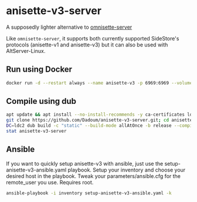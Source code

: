 # anisette-v3-server

A supposedly lighter alternative to [omnisette-server](https://github.com/SideStore/omnisette-server)

Like `omnisette-server`, it supports both currently supported SideStore's protocols (anisette-v1 and 
anisette-v3) but it can also be used with AltServer-Linux.

## Run using Docker

```bash
docker run -d --restart always --name anisette-v3 -p 6969:6969 --volume anisette-v3_data:/home/Alcoholic/.config/anisette-v3/lib/ dadoum/anisette-v3-server
```

## Compile using dub

```bash
apt update && apt install --no-install-recommends -y ca-certificates ldc git clang dub libz-dev libssl-dev
git clone https://github.com/Dadoum/anisette-v3-server.git; cd anisette-v3-server
DC=ldc2 dub build -c "static" --build-mode allAtOnce -b release --compiler=ldc2
stat anisette-v3-server
```

## Ansible

If you want to quickly setup anisette-v3 with ansible, just use the setup-anisette-v3-ansible.yaml playbook.
Setup your inventory and choose your desired host in the playbook. Tweak your parameters/ansible.cfg for the remote_user you use. Requires root.
```bash
ansible-playbook -i inventory setup-anisette-v3-ansible.yaml -k
``` 
